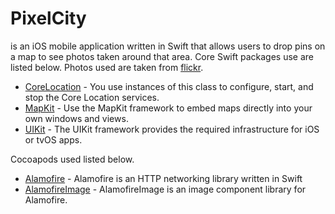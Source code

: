# PixelCity
is an iOS mobile application written in Swift that allows users to drop pins on a map to see photos taken around that area. Core Swift packages use are listed below. Photos used are taken from [flickr](flickr.com).

* [CoreLocation](https://developer.apple.com/documentation/corelocation/cllocationmanager) - You use instances of this class to configure, start, and stop the Core Location services.
* [MapKit](https://developer.apple.com/documentation/mapkit) - Use the MapKit framework to embed maps directly into your own windows and views.
* [UIKit](https://developer.apple.com/documentation/uikit) - The UIKit framework provides the required infrastructure for iOS or tvOS apps.


Cocoapods used listed below.

* [Alamofire](https://cocoapods.org/pods/Alamofire) - Alamofire is an HTTP networking library written in Swift
* [AlamofireImage](https://cocoapods.org/pods/AlamofireImage) - AlamofireImage is an image component library for Alamofire.
